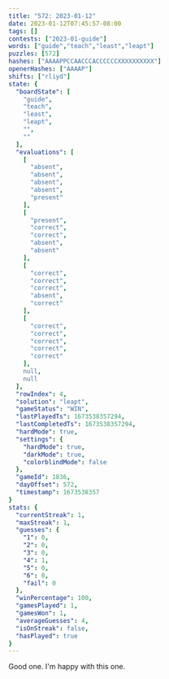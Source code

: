 ```yaml
---
title: "572: 2023-01-12"
date: 2023-01-12T07:45:57-08:00
tags: []
contests: ["2023-01-guide"]
words: ["guide","teach","least","leapt"]
puzzles: [572]
hashes: ["AAAAPPCCAACCCACCCCCCXXXXXXXXXX"]
openerHashes: ["AAAAP"]
shifts: ["rliyd"]
state: {
  "boardState": [
    "guide",
    "teach",
    "least",
    "leapt",
    "",
    ""
  ],
  "evaluations": [
    [
      "absent",
      "absent",
      "absent",
      "absent",
      "present"
    ],
    [
      "present",
      "correct",
      "correct",
      "absent",
      "absent"
    ],
    [
      "correct",
      "correct",
      "correct",
      "absent",
      "correct"
    ],
    [
      "correct",
      "correct",
      "correct",
      "correct",
      "correct"
    ],
    null,
    null
  ],
  "rowIndex": 4,
  "solution": "leapt",
  "gameStatus": "WIN",
  "lastPlayedTs": 1673538357294,
  "lastCompletedTs": 1673538357294,
  "hardMode": true,
  "settings": {
    "hardMode": true,
    "darkMode": true,
    "colorblindMode": false
  },
  "gameId": 1836,
  "dayOffset": 572,
  "timestamp": 1673538357
}
stats: {
  "currentStreak": 1,
  "maxStreak": 1,
  "guesses": {
    "1": 0,
    "2": 0,
    "3": 0,
    "4": 1,
    "5": 0,
    "6": 0,
    "fail": 0
  },
  "winPercentage": 100,
  "gamesPlayed": 1,
  "gamesWon": 1,
  "averageGuesses": 4,
  "isOnStreak": false,
  "hasPlayed": true
}
---
```

<!-- more -->
Good one. I'm happy with this one.
